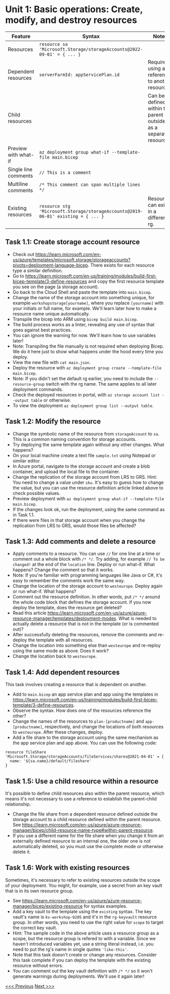 # Unit 1: Basic operations: Create, modify, and destroy resources

|Feature|Syntax|Notes|
|---|---|---|
|Resources|`resource sa 'Microsoft.Storage/storageAccounts@2022-09-01' = { ... }`||
|Dependent resources|`serverFarmId: appServicePlan.id`|Requires using a reference to another resource.|
|Child resources|   |Can be defined within the parent or outside it as a separate resource.|
|Preview with what-if|`az deployment group what-if --template-file main.bicep`||
|Single line comments|`// This is a comment`| |
|Multiline comments|`/* This comment can span multiple lines */`||
|Existing resources|`resource stg 'Microsoft.Storage/storageAccounts@2019-06-01' existing = { ... }`|Resources can exist in a different rg.|

## Task 1.1: Create storage account resource

- Check out https://learn.microsoft.com/en-us/azure/templates/microsoft.storage/storageaccounts?pivots=deployment-language-bicep. There exists for each resource type a similar definition.
- Go to https://learn.microsoft.com/en-us/training/modules/build-first-bicep-template/3-define-resources and copy the first resource template you see on the page (a storage account).
- Go back to the Cloud Shell and paste the template into `main.bicep`.
- Change the name of the storage account into something unique, for example `workshopstorage[yourname]`, where you replace `[yourname]` with your initials or full name, for example. We'll learn later how to make a resource name unique automatically.
- Transpile the bicep into ARM using `bicep build main.bicep`.
- The build process works as a linter, revealing any use of syntax that goes against best practices.
- You can ignore the warning for now. We'll learn how to use variables later!
- Note: Transpiling the file manually is not required when deploying Bicep. We do it here just to show what happens under the hood every time you deploy.
- View the new file with `cat main.json`.
- Deploy the resource with `az deployment group create --template-file main.bicep`.
- Note: If you didn't set the default rg earlier, you need to include the `--resource-group` switch with the rg name. The same applies to all later deployment commands.
- Check the deployed resources in portal, with `az storage account list --output table` or otherwise.
- To view the deployment `az deployment group list --output table`.

## Task 1.2: Modify the resource

- Change the symbolic name of the resource from `storageAccount` to `sa`. This is a common naming convention for storage accounts.
- Try deploying the same template again without any other changes. What happens?
- On your local machine create a text file `sample.txt` using Notepad or similar editor.
- In Azure portal, navigate to the storage account and create a blob container, and upload the local file to the container.
- Change the replication of the storage account from LRS to GRS. Hint: You need to change a value under `sku`. It's easy to guess how to change the value, but you can use the resource definition article linked above to check possible values.
- Preview deployment with `az deployment group what-if --template-file main.bicep`.
- If the changes look ok, run the deployment, using the same command as in Task 1.1.
- If there were files in that storage account when you change the replication from LRS to GRS, would those files be affected?

## Task 1.3: Add comments and delete a resource

- Apply comments to a resource. You can use `//` for one line at a time or comment out a whole block with `/* */`. Try adding, for example `// To be changed!` at the end of the `location` line. Deploy or run what-if. What happens? Change the comment so that it works.
- Note: If you're familiar with programming languages like Java or C#, it's easy to remember the comments work the same way.
- Change the location of the storage account to `westeurope`. Deploy again or run what-if. What happens?
- Comment out the resource definition. In other words, put `/* */` around the whole code block that defines the storage account. If you now deploy the template, does the resource get deleted?
- Read this article https://learn.microsoft.com/en-us/azure/azure-resource-manager/templates/deployment-modes. What is needed to actually delete a resource that is not in the template (or is commented out)?
- After successfully deleting the resources, remove the comments and re-deploy the template with all resources.
- Change the location into something else than `westeurope` and re-reploy using the same mode as above. Does it work?
- Change the location back to `westeurope`.

## Task 1.4: Add dependent resources

This task involves creating a resource that is dependent on another.

- Add to `main.bicep` an app service plan and app using the templates in https://learn.microsoft.com/en-us/training/modules/build-first-bicep-template/3-define-resources.
- Observe the syntax. How does one of the resources reference the other?
- Change the names of the resources to `plan-[productname]` and `app-[productname]`, respectively, and change the locations of both resources to `westeurope`. After these changes, deploy.
- Add a file share to the storage account using the same mechanism as the app service plan and app above. You can use the following code:
```
resource fileShare 'Microsoft.Storage/storageAccounts/fileServices/shares@2021-04-01' = {
  name: '${sa.name}/default/fileshare'
}
```

## Task 1.5: Use a child resource within a resource

It's possible to define child resources also within the parent resource, which means it's not necessary to use a reference to establish the parent-child relationship.

- Change the file share from a dependent resource defined outside the storage account to a child resource defined within the parent resource. See https://learn.microsoft.com/en-us/azure/azure-resource-manager/bicep/child-resource-name-type#within-parent-resource.
- If you use a different name for the file share when you change it from an externally defined resource to an internal one, the older one is not automatically deleted, so you must use the complete mode or otherwise delete it.

## Task 1.6: Work with existing resources

Sometimes, it's necessary to refer to existing resources outside the scope of your deployment. You might, for example, use a secret from an key vault that is in its own resource group.

- See https://learn.microsoft.com/en-us/azure/azure-resource-manager/bicep/existing-resource for syntax examples.
- Add a key vault to the template using the `existing` syntax. The key vault's name is `kv-workshop-0205` and it's in the `rg-keyvault` resource group. In other words, you need to use the right value for `scope` to target the correct key vault.
- Hint: The sample code in the above article uses a resource group as a scope, but the resource group is refered to with a variable. Since we haven't introduced variables yet, use a string literal instead, i.e. you need to put the rg's name in single quotes `'like-this'`.
- Note that this task doesn't create or change any resources. Consider this task complete if you can deploy the template with the existing resource without errors.
- You can comment out the key vault definition with `/* */` so it won't generate warnings during deployments. We'll use it again later!

[<<< Previous](https://github.com/mikkokallio/bicep-workshop/blob/main/docs/unit_0.md) [Next >>>](https://github.com/mikkokallio/bicep-workshop/blob/main/docs/unit_2.md)
